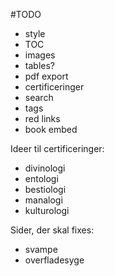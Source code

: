 #TODO

- style
- TOC
- images
- tables?
- pdf export
- certificeringer
- search
- tags
- red links
- book embed

Ideer til certificeringer:

- divinologi
- entologi
- bestiologi
- manalogi
- kulturologi

Sider, der skal fixes:

- svampe
- overfladesyge
